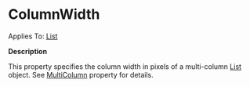 




<h1 class="heading"><span class="name">ColumnWidth</span></h1>

Applies To: [List](./list.md)


**Description**


This property specifies the column width in pixels of a multi-column [List](./list.md) object. See [MultiColumn](multicolumn.md) property for details.




